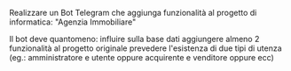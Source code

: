 Realizzare un Bot Telegram che aggiunga funzionalità al progetto di informatica: "Agenzia Immobiliare"

Il bot deve quantomeno:
    influire sulla base dati
    aggiungere almeno 2 funzionalità al progetto originale
    prevedere l'esistenza di due tipi di utenza (eg.: amministratore e utente oppure acquirente e venditore oppure ecc)